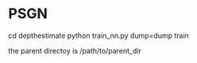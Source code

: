 # PSGN

cd depthestimate
python train_nn.py dump=dump train

the parent directoy is /path/to/parent_dir
